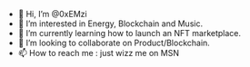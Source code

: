 - 👋 Hi, I’m @0xEMzi
- 👀 I’m interested in Energy, Blockchain and Music.
- 🌱 I’m currently learning how to launch an NFT marketplace.
- 💞️ I’m looking to collaborate on Product/Blockchain.
- 📫 How to reach me : just wizz me on MSN

<!---
0xEMzi/0xEMzi is a ✨ special ✨ repository because its `README.md` (this file) appears on your GitHub profile.
You can click the Preview link to take a look at your changes.
--->
